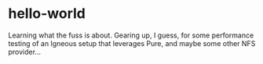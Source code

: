 # hello-world
Learning what the fuss is about.
Gearing up, I guess, for some performance testing of an Igneous setup that leverages Pure, and maybe some other NFS provider...
